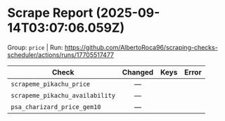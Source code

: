 # Scrape Report (2025-09-14T03:07:06.059Z)

Group: `price`  |  Run: https://github.com/AlbertoRoca96/scraping-checks-scheduler/actions/runs/17705517477

| Check | Changed | Keys | Error |
|---|:---:|:--|:--|
| `scrapeme_pikachu_price` | — |  |  |
| `scrapeme_pikachu_availability` | — |  |  |
| `psa_charizard_price_gem10` | — |  |  |
